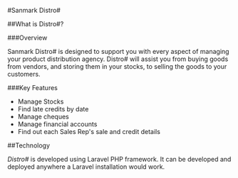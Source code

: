 #Sanmark Distro&#35;

##What is Distro&#35;?

###Overview

Sanmark Distro# is designed to support you with every aspect of managing your product distribution agency. Distro# will assist you from buying goods from vendors, and storing them in your stocks, to selling the goods to your customers.

###Key Features

 - Manage Stocks
 - Find late credits by date
 - Manage cheques
 - Manage financial accounts
 - Find out each Sales Rep's sale and credit details

##Technology

_Distro#_ is developed using Laravel PHP framework. It can be developed and deployed anywhere a Laravel installation would work.